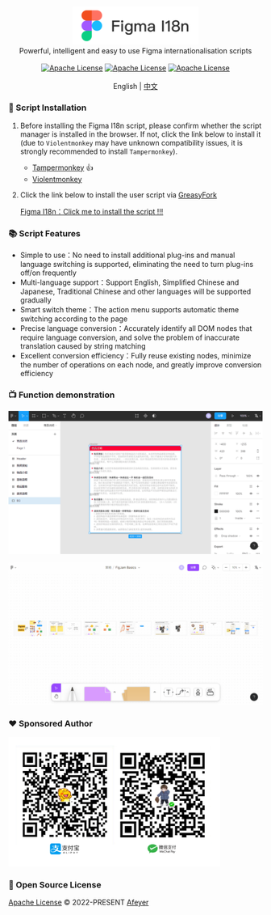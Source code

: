 <p align="center">
  <img width="250" src="./docs/figma-i18n-logo.png" alt="i18n.js">
  <br>
  Powerful, intelligent and easy to use Figma internationalisation scripts
  <br>
  <br>
  <a href="https://svelte.dev/"><img src="https://img.shields.io/:Svelte-3.0.0-green.svg" alt="Apache License"></a>
  <a href="https://www.typescriptlang.org/"><img src="https://img.shields.io/:TypeScript-4.0.0-yellow.svg" alt="Apache License"></a>
  <a href="https://github.com/NICEXAI/figma-i18n/blob/main/LICENSE"><img src="https://img.shields.io/:License-Apache-blue.svg" alt="Apache License"></a>
  <br>
  <br>
  English | <a href="./README-ZH.md">中文</a>
</p>


### 💽 Script Installation

1. Before installing the Figma I18n script, please confirm whether the script manager is installed in the browser. If not, click the link below to install it (due to `Violentmonkey` may have unknown compatibility issues, it is strongly recommended to install `Tampermonkey`).
   
   * [Tampermonkey](https://www.tampermonkey.net/) 👍
   * [Violentmonkey](https://violentmonkey.github.io/get-it/)
  
2. Click the link below to install the user script via [GreasyFork](https://greasyfork.org/zh-CN)
   
   [Figma I18n：Click me to install the script !!!](https://greasyfork.org/zh-CN/scripts/440348-figma-i18n)

### 📚 Script Features

* Simple to use：No need to install additional plug-ins and manual language switching is supported, eliminating the need to turn plug-ins off/on frequently
* Multi-language support：Support English, Simplified Chinese and Japanese, Traditional Chinese and other languages will be supported gradually
* Smart switch theme：The action menu supports automatic theme switching according to the page
* Precise language conversion：Accurately identify all DOM nodes that require language conversion, and solve the problem of inaccurate translation caused by string matching
* Excellent conversion efficiency：Fully reuse existing nodes, minimize the number of operations on each node, and greatly improve conversion efficiency
  
### 📺 Function demonstration

![Fiama I18n Demo](./docs/figma-i18n-dark.gif)

![Fiama I18n Demo](./docs/figma-i18n-light.gif)

### ❤️ Sponsored Author

<img width="420" src="./docs/payment.png" />

### 📄 Open Source License

[Apache License](https://github.com/NICEXAI/figma-i18n/blob/main/LICENSE) © 2022-PRESENT [Afeyer](https://github.com/NICEXAI)